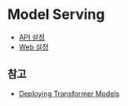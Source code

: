 # Model Serving

- [API 설정](./api/)
- [Web 설정](./web/)

## 참고

- [Deploying Transformer Models](https://chatbotslife.com/deploying-transformer-models-1350876016f)